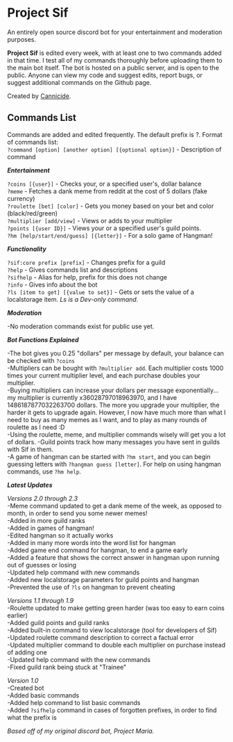 Project Sif
=================

An entirely open source discord bot for your entertainment and moderation purposes.

**Project Sif** is edited every week, with at least one to two commands added in that time.
I test all of my commands thoroughly before uploading them to the main bot itself. The
bot is hosted on a public server, and is open to the public. Anyone can view my code and
suggest edits, report bugs, or suggest additional commands on the Github page.

Created by [Cannicide](https://cannicide.weebly.com/).


Commands List
------------

Commands are added and edited frequently. The default prefix is ?.
Format of commands list:\
`?command [option] [another option] [{optional option}]` - Description of command

***Entertainment***

`?coins [{user}]` - Checks your, or a specified user's, dollar balance\
`?meme` - Fetches a dank meme from reddit at the cost of 5 dollars (fake currency)\
`?roulette [bet] [color]` - Gets you money based on your bet and color (black/red/green)\
`?multiplier [add/view]` - Views or adds to your multiplier\
`?points [{user ID}]` - Views your or a specified user's guild points.\
`?hm [help/start/end/guess] [{letter}]` - For a solo game of Hangman!

***Functionality***

`?sif:core prefix [prefix]` - Changes prefix for a guild\
`?help` - Gives commands list and descriptions\
`?sifhelp` - Alias for help, prefix for this does not change\
`?info` - Gives info about the bot\
`?ls [item to get] [{value to set}]` - Gets or sets the value of a localstorage item. *Ls is a Dev-only command.*

***Moderation***

-No moderation commands exist for public use yet.

***Bot Functions Explained***

\-The bot gives you 0.25 "dollars" per message by default, your balance can be checked with `?coins`\
\-Multipliers can be bought with `?multiplier add`. Each multiplier costs 1000 times your current multiplier level, and each purchase doubles your multiplier.\
\-Buying multipliers can increase your dollars per message exponentially... my multiplier
is currently x36028797018963970, and I have 1486187877032263700 dollars. The more you upgrade
your multiplier, the harder it gets to upgrade again. However, I now have much more than what I need
to buy as many memes as I want, and to play as many rounds of roulette as I need :D\
\-Using the roulette, meme, and multiplier commands wisely will get you a lot of dollars.
\-Guild points track how many messages you have sent in guilds with Sif in them.\
\-A game of hangman can be started with `?hm start`, and you can begin guessing letters with `?hangman guess [letter]`. For help on using hangman commands, use `?hm help`.

***Latest Updates***

_Versions 2.0 through 2.3_\
\-Meme command updated to get a dank meme of the week, as opposed to month, in order to send you some newer memes!\
\-Added in more guild ranks\
\-Added in games of hangman!\
\-Edited hangman so it actually works\
\-Added in many more words into the word list for hangman\
\-Added game end command for hangman, to end a game early\
\-Added a feature that shows the correct answer in hangman upon running out of guesses or losing\
\-Updated help command with new commands\
\-Added new localstorage parameters for guild points and hangman\
\-Prevented the use of `?ls` on hangman to prevent cheating

_Versions 1.1 through 1.9_\
\-Roulette updated to make getting green harder (was too easy to earn coins earlier)\
\-Added guild points and guild ranks\
\-Added built-in command to view localstorage (tool for developers of Sif)\
\-Updated roulette command description to correct a factual error\
\-Updated multiplier command to double each multiplier on purchase instead of adding one\
\-Updated help command with the new commands\
\-Fixed guild rank being stuck at "Trainee"

_Version 1.0_\
\-Created bot\
\-Added basic commands\
\-Added help command to list basic commands\
\-Added `?sifhelp` command in cases of forgotten prefixes, in order to find what the prefix is

*Based off of my original discord bot, Project Maria.*



